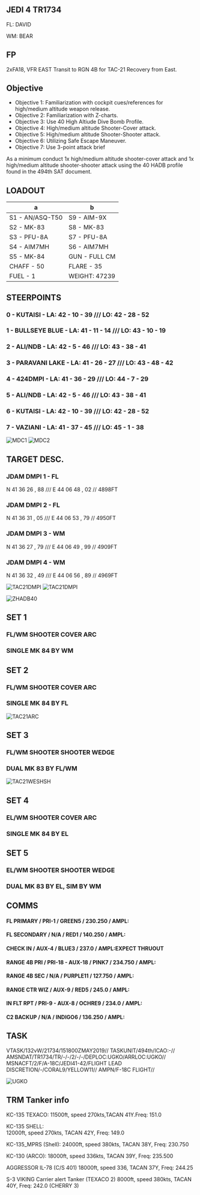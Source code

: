 ## JEDI 4 TR1734

FL: DAVID

WM: BEAR


## FP
2xFA18, VFR EAST
Transit to RGN 4B for TAC-21
Recovery from East. 

## Objective

* Objective 1: Familiarization with cockpit cues/references for high/medium altitude weapon release.
* Objective 2: Familiarization with Z-charts.
* Objective 3: Use 40 High Altiude Dive Bomb Profile.
* Objective 4: High/medium altitude Shooter-Cover attack.
* Objective 5: High/medium altitude Shooter-Shooter attack.
* Objective 6: Utilizing Safe Escape Maneuver.
* Objective 7: Use 3-point attack brief

As a minimum conduct 1x high/medium altitude shooter-cover attack and 1x high/medium altitude shooter-shooter attack using the 40 HADB profile found in the 494th SAT document.
	
## LOADOUT

a | b
--------------- | ---------------
S1 - AN/ASQ-T50 | S9 - AIM-9X
S2 - MK-83 | S8 - MK-83
S3 - PFU-8A | S7 - PFU-8A
S4 - AIM7MH | S6 - AIM7MH
S5 - MK-84 | GUN - FULL CM
CHAFF - 50 | FLARE - 35
FUEL - 1 | WEIGHT: 47239


## STEERPOINTS

### 0 - KUTAISI - LA:  42 - 10 - 39 /// LO:  42 - 28 - 52
### 1 - BULLSEYE BLUE - LA:  41 - 11 - 14 /// LO:  43 - 10 - 19
### 2 - ALI/NDB - LA:  42 - 5 - 46 /// LO:  43 - 38 - 41
### 3 - PARAVANI LAKE - LA:  41 - 26 - 27 /// LO:  43 - 48 - 42
### 4 - 424DMPI - LA:  41 - 36 - 29 /// LO:  44 - 7 - 29
### 5 - ALI/NDB - LA:  42 - 5 - 46 /// LO:  43 - 38 - 41
### 6 - KUTAISI - LA:  42 - 10 - 39 /// LO:  42 - 28 - 52
### 7 - VAZIANI - LA:  41 - 37 - 45 /// LO:  45 - 1 - 38


![MDC1](MDC10.PNG)
![MDC2](MDC20.PNG)


## TARGET DESC.

### JDAM DMPI 1 - FL
N 41 36 26 , 88 /// E 44 06 48 , 02  // 4898FT

### JDAM DMPI 2 - FL
N 41 36 31 , 05 /// E 44 06 53 , 79  // 4950FT

### JDAM DMPI 3 - WM
N 41 36 27 , 79 /// E 44 06 49 , 99   // 4909FT

### JDAM DMPI 4 - WM
N 41 36 32 , 49 /// E 44 06 56 , 89  // 4969FT


![TAC21DMPI](/TAC21/TAC21DMPI.png)
![TAC21DMPI](/TRM/T4B/T4BJDAMDMPI.png)


![ZHADB40](E30.PNG)

## SET 1

### FL/WM SHOOTER COVER ARC
### SINGLE MK 84 BY WM

## SET 2

### FL/WM SHOOTER COVER ARC
### SINGLE MK 84 BY FL

![TAC21ARC](TAC21ARC.PNG)

## SET 3

### FL/WM SHOOTER SHOOTER WEDGE
### DUAL MK 83 BY FL/WM

![TAC21WESHSH](TAC21WESHSH.PNG)

## SET 4

### EL/WM SHOOTER COVER ARC
### SINGLE MK 84 BY EL

## SET 5

### EL/WM SHOOTER SHOOTER WEDGE
### DUAL MK 83 BY EL, SIM BY WM

## COMMS

#### FL PRIMARY / PRI-1 / GREEN5 / 230.250 / AMPL:
#### FL SECONDARY / N/A / RED1 / 140.250 / AMPL:
#### CHECK IN / AUX-4 / BLUE3 / 237.0 / AMPL:EXPECT THRUOUT
#### RANGE 4B PRI / PRI-18 - AUX-18 / PINK7 / 234.750 / AMPL:
#### RANGE 4B SEC / N/A / PURPLE11 / 127.750 / AMPL:
#### RANGE CTR WIZ / AUX-9 / RED5 / 245.0 / AMPL:
#### IN FLT RPT / PRI-9 - AUX-8 / OCHRE9 / 234.0 / AMPL:
#### C2 BACKUP / N/A / INDIGO6 / 136.250 / AMPL:

	

## TASK
VTASK/132vW/21734/151800ZMAY2019//
TASKUNIT/494th/ICAO:-//
AMSNDAT/TR1734/TR/-/-/2/-/-/DEPLOC:UGKO/ARRLOC:UGKO//
MSNACFT/2/F/A-18C/JEDI41-42/FLIGHT LEAD DISCRETION/-/CORAL9/YELLOW11//
AMPN/F-18C FLIGHT//

![UGKO](v1.png)


## TRM Tanker info
KC-135 TEXACO:
11500ft, speed 270kts,TACAN 41Y.Freq: 151.0

KC-135 SHELL:\
12000ft, speed 270kts, TACAN 42Y, Freq: 149.0

KC-135_MPRS (Shell):
24000ft, speed 380kts, TACAN 38Y, Freq: 230.750

KC-130 (ARCO):
18000ft, speed 336kts, TACAN 39Y, Freq: 235.500

AGGRESSOR IL-78 (C/S 401)
18000ft, speed 336, TACAN 37Y, Freq: 244.25

S-3 VIKING Carrier alert Tanker (TEXACO 2)
8000ft, speed 380kts, TACAN 40Y, Freq: 242.0 (CHERRY 3)
